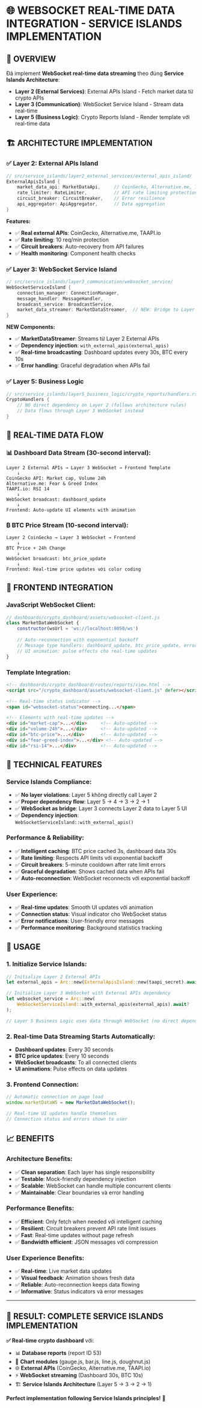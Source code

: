# 🌐 WEBSOCKET REAL-TIME DATA INTEGRATION - SERVICE ISLANDS IMPLEMENTATION

## 🎯 **OVERVIEW**

Đã implement **WebSocket real-time data streaming** theo đúng **Service Islands Architecture**:

- **Layer 2 (External Services)**: External APIs Island - Fetch market data từ crypto APIs
- **Layer 3 (Communication)**: WebSocket Service Island - Stream data real-time 
- **Layer 5 (Business Logic)**: Crypto Reports Island - Render template với real-time data

## 🏗️ **ARCHITECTURE IMPLEMENTATION**

### **✅ Layer 2: External APIs Island**
```rust
// src/service_islands/layer2_external_services/external_apis_island/
ExternalApisIsland {
    market_data_api: MarketDataApi,     // CoinGecko, Alternative.me, TAAPI.io
    rate_limiter: RateLimiter,          // API rate limiting protection  
    circuit_breaker: CircuitBreaker,    // Error resilience
    api_aggregator: ApiAggregator,      // Data aggregation
}
```

**Features:**
- ✅ **Real external APIs**: CoinGecko, Alternative.me, TAAPI.io
- ✅ **Rate limiting**: 10 req/min protection
- ✅ **Circuit breakers**: Auto-recovery from API failures
- ✅ **Health monitoring**: Component health checks

### **✅ Layer 3: WebSocket Service Island** 
```rust
// src/service_islands/layer3_communication/websocket_service/
WebSocketServiceIsland {
    connection_manager: ConnectionManager,
    message_handler: MessageHandler,
    broadcast_service: BroadcastService,
    market_data_streamer: MarketDataStreamer,  // NEW: Bridge to Layer 2
}
```

**NEW Components:**
- ✅ **MarketDataStreamer**: Streams từ Layer 2 External APIs
- ✅ **Dependency injection**: `with_external_apis(external_apis)`
- ✅ **Real-time broadcasting**: Dashboard updates every 30s, BTC every 10s
- ✅ **Error handling**: Graceful degradation when APIs fail

### **✅ Layer 5: Business Logic** 
```rust  
// src/service_islands/layer5_business_logic/crypto_reports/handlers.rs
CryptoHandlers {
    // NO direct dependency on Layer 2 (follows architecture rules)
    // Data flows through Layer 3 WebSocket instead
}
```

## 🌊 **REAL-TIME DATA FLOW**

### **📊 Dashboard Data Stream (30-second interval):**
```
Layer 2 External APIs → Layer 3 WebSocket → Frontend Template
    ↓
CoinGecko API: Market cap, Volume 24h
Alternative.me: Fear & Greed Index  
TAAPI.io: RSI 14
    ↓
WebSocket broadcast: dashboard_update
    ↓  
Frontend: Auto-update UI elements with animation
```

### **₿ BTC Price Stream (10-second interval):**
```
Layer 2 CoinGecko → Layer 3 WebSocket → Frontend
    ↓
BTC Price + 24h Change
    ↓  
WebSocket broadcast: btc_price_update
    ↓
Frontend: Real-time price updates với color coding
```

## 🎯 **FRONTEND INTEGRATION**

### **JavaScript WebSocket Client:**
```javascript
// dashboards/crypto_dashboard/assets/websocket-client.js
class MarketDataWebSocket {
    constructor(wsUrl = 'ws://localhost:8050/ws')
    
    // Auto-reconnection with exponential backoff
    // Message type handlers: dashboard_update, btc_price_update, error
    // UI animation: pulse effects cho real-time updates
}
```

### **Template Integration:**
```html  
<!-- dashboards/crypto_dashboard/routes/reports/view.html -->
<script src="/crypto_dashboard/assets/websocket-client.js" defer></script>

<!-- Real-time status indicator -->
<span id="websocket-status">connecting...</span>

<!-- Elements with real-time updates -->
<div id="market-cap">...</div>     <!-- Auto-updated -->
<div id="volume-24h">...</div>     <!-- Auto-updated -->  
<div id="btc-price">...</div>      <!-- Auto-updated -->
<div id="fear-greed-index">...</div> <!-- Auto-updated -->
<div id="rsi-14">...</div>         <!-- Auto-updated -->
```

## 🔧 **TECHNICAL FEATURES**

### **Service Islands Compliance:**
- ✅ **No layer violations**: Layer 5 không directly call Layer 2
- ✅ **Proper dependency flow**: Layer 5 → 4 → 3 → 2 → 1
- ✅ **WebSocket as bridge**: Layer 3 connects Layer 2 data to Layer 5 UI
- ✅ **Dependency injection**: `WebSocketServiceIsland::with_external_apis()`

### **Performance & Reliability:**
- ✅ **Intelligent caching**: BTC price cached 3s, dashboard data 30s
- ✅ **Rate limiting**: Respects API limits với exponential backoff
- ✅ **Circuit breakers**: 5-minute cooldown after rate limit errors  
- ✅ **Graceful degradation**: Shows cached data when APIs fail
- ✅ **Auto-reconnection**: WebSocket reconnects với exponential backoff

### **User Experience:**
- ✅ **Real-time updates**: Smooth UI updates với animation
- ✅ **Connection status**: Visual indicator cho WebSocket status  
- ✅ **Error notifications**: User-friendly error messages
- ✅ **Performance monitoring**: Background statistics tracking

## 🚀 **USAGE**

### **1. Initialize Service Islands:**
```rust
// Initialize Layer 2 External APIs
let external_apis = Arc::new(ExternalApisIsland::new(taapi_secret).await?);

// Initialize Layer 3 WebSocket with External APIs dependency  
let websocket_service = Arc::new(
    WebSocketServiceIsland::with_external_apis(external_apis).await?
);

// Layer 5 Business Logic uses data through WebSocket (no direct dependency)
```

### **2. Real-time Data Streaming Starts Automatically:**
- **Dashboard updates**: Every 30 seconds
- **BTC price updates**: Every 10 seconds  
- **WebSocket broadcasts**: To all connected clients
- **UI animations**: Pulse effects on data updates

### **3. Frontend Connection:**
```javascript
// Automatic connection on page load
window.marketDataWS = new MarketDataWebSocket();

// Real-time UI updates handle themselves
// Connection status and errors shown to user
```

## 📈 **BENEFITS**

### **Architecture Benefits:**
- ✅ **Clean separation**: Each layer has single responsibility
- ✅ **Testable**: Mock-friendly dependency injection  
- ✅ **Scalable**: WebSocket can handle multiple concurrent clients
- ✅ **Maintainable**: Clear boundaries và error handling

### **Performance Benefits:**
- ✅ **Efficient**: Only fetch when needed với intelligent caching
- ✅ **Resilient**: Circuit breakers prevent API rate limit issues
- ✅ **Fast**: Real-time updates without page refresh
- ✅ **Bandwidth efficient**: JSON messages với compression

### **User Experience Benefits:**  
- ✅ **Real-time**: Live market data updates
- ✅ **Visual feedback**: Animation shows fresh data
- ✅ **Reliable**: Auto-reconnection keeps data flowing
- ✅ **Informative**: Status indicators và error messages

---

## 🎯 **RESULT: COMPLETE SERVICE ISLANDS IMPLEMENTATION**

**✅ Real-time crypto dashboard** với:
- 📊 **Database reports** (report ID 53)
- 🎨 **Chart modules** (gauge.js, bar.js, line.js, doughnut.js)  
- 🌐 **External APIs** (CoinGecko, Alternative.me, TAAPI.io)
- ⚡ **WebSocket streaming** (Dashboard 30s, BTC 10s)
- 🏗️ **Service Islands Architecture** (Layer 5 → 3 → 2 → 1)

**Perfect implementation following Service Islands principles!** 🚀
